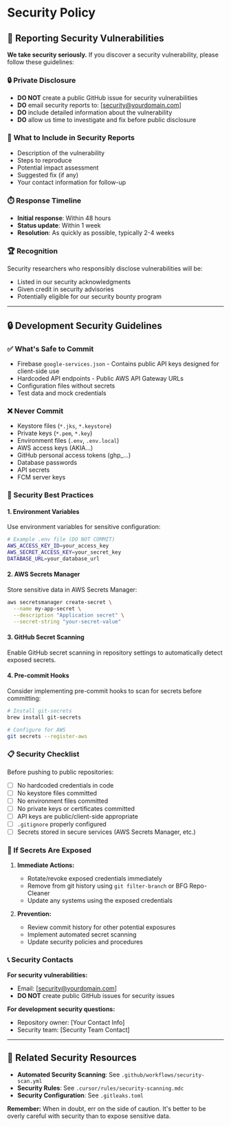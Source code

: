 # Security Policy

## 🚨 Reporting Security Vulnerabilities

**We take security seriously.** If you discover a security vulnerability, please follow these guidelines:

### 🔒 **Private Disclosure**
- **DO NOT** create a public GitHub issue for security vulnerabilities
- **DO** email security reports to: [security@yourdomain.com]
- **DO** include detailed information about the vulnerability
- **DO** allow us time to investigate and fix before public disclosure

### 📧 **What to Include in Security Reports**
- Description of the vulnerability
- Steps to reproduce
- Potential impact assessment
- Suggested fix (if any)
- Your contact information for follow-up

### ⏱️ **Response Timeline**
- **Initial response**: Within 48 hours
- **Status update**: Within 1 week
- **Resolution**: As quickly as possible, typically 2-4 weeks

### 🏆 **Recognition**
Security researchers who responsibly disclose vulnerabilities will be:
- Listed in our security acknowledgments
- Given credit in security advisories
- Potentially eligible for our security bounty program

---

## 🔒 Development Security Guidelines

### ✅ What's Safe to Commit
- Firebase `google-services.json` - Contains public API keys designed for client-side use
- Hardcoded API endpoints - Public AWS API Gateway URLs
- Configuration files without secrets
- Test data and mock credentials

### ❌ Never Commit
- Keystore files (`*.jks`, `*.keystore`)
- Private keys (`*.pem`, `*.key`)
- Environment files (`.env`, `.env.local`)
- AWS access keys (AKIA...)
- GitHub personal access tokens (ghp_...)
- Database passwords
- API secrets
- FCM server keys

### 🔧 Security Best Practices

#### 1. Environment Variables
Use environment variables for sensitive configuration:
```bash
# Example .env file (DO NOT COMMIT)
AWS_ACCESS_KEY_ID=your_access_key
AWS_SECRET_ACCESS_KEY=your_secret_key
DATABASE_URL=your_database_url
```

#### 2. AWS Secrets Manager
Store sensitive data in AWS Secrets Manager:
```bash
aws secretsmanager create-secret \
  --name my-app-secret \
  --description "Application secret" \
  --secret-string "your-secret-value"
```

#### 3. GitHub Secret Scanning
Enable GitHub secret scanning in repository settings to automatically detect exposed secrets.

#### 4. Pre-commit Hooks
Consider implementing pre-commit hooks to scan for secrets before committing:
```bash
# Install git-secrets
brew install git-secrets

# Configure for AWS
git secrets --register-aws
```

### 📋 Security Checklist

Before pushing to public repositories:
- [ ] No hardcoded credentials in code
- [ ] No keystore files committed
- [ ] No environment files committed
- [ ] No private keys or certificates committed
- [ ] API keys are public/client-side appropriate
- [ ] `.gitignore` properly configured
- [ ] Secrets stored in secure services (AWS Secrets Manager, etc.)

### 🚨 If Secrets Are Exposed

1. **Immediate Actions:**
   - Rotate/revoke exposed credentials immediately
   - Remove from git history using `git filter-branch` or BFG Repo-Cleaner
   - Update any systems using the exposed credentials

2. **Prevention:**
   - Review commit history for other potential exposures
   - Implement automated secret scanning
   - Update security policies and procedures

### 📞 Security Contacts

**For security vulnerabilities:**
- Email: [security@yourdomain.com]
- **DO NOT** create public GitHub issues for security issues

**For development security questions:**
- Repository owner: [Your Contact Info]
- Security team: [Security Team Contact]

---

## 🔗 Related Security Resources

- **Automated Security Scanning**: See `.github/workflows/security-scan.yml`
- **Security Rules**: See `.cursor/rules/security-scanning.mdc`
- **Security Configuration**: See `.gitleaks.toml`

**Remember:** When in doubt, err on the side of caution. It's better to be overly careful with security than to expose sensitive data.
